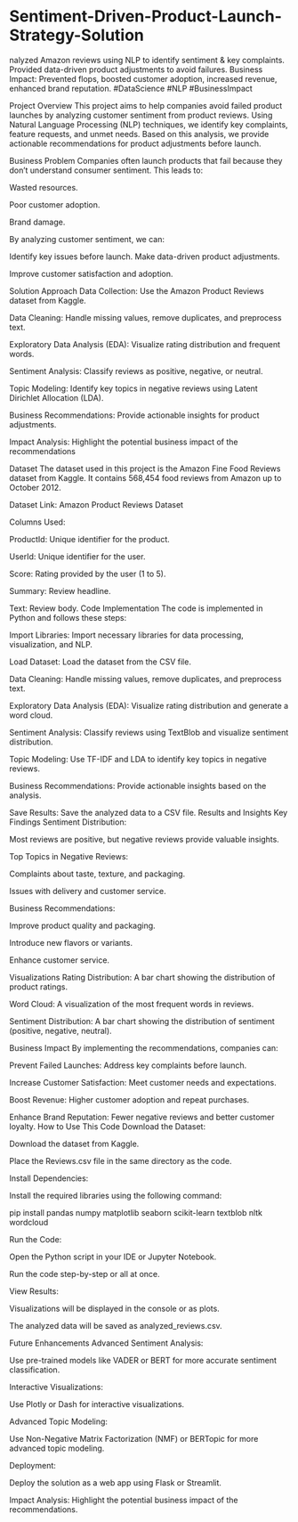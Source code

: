 # Sentiment-Driven-Product-Launch-Strategy-Solution
nalyzed Amazon reviews using NLP to identify sentiment &amp; key complaints. Provided data-driven product adjustments to avoid failures. Business Impact: Prevented flops, boosted customer adoption, increased revenue, enhanced brand reputation. #DataScience #NLP #BusinessImpact


Project Overview
This project aims to help companies avoid failed product launches by analyzing customer sentiment from product reviews. Using Natural Language Processing (NLP) techniques, we identify key complaints, feature requests, and unmet needs. Based on this analysis, we provide actionable recommendations for product adjustments before launch.

Business Problem
Companies often launch products that fail because they don’t understand consumer sentiment. This leads to:

Wasted resources.

Poor customer adoption.

Brand damage.

By analyzing customer sentiment, we can:

Identify key issues before launch.
Make data-driven product adjustments.

Improve customer satisfaction and adoption.

Solution Approach
Data Collection: Use the Amazon Product Reviews dataset from Kaggle.

Data Cleaning: Handle missing values, remove duplicates, and preprocess text.

Exploratory Data Analysis (EDA): Visualize rating distribution and frequent words.

Sentiment Analysis: Classify reviews as positive, negative, or neutral.

Topic Modeling: Identify key topics in negative reviews using Latent Dirichlet Allocation (LDA).

Business Recommendations: Provide actionable insights for product adjustments.

Impact Analysis: Highlight the potential business impact of the recommendations

Dataset
The dataset used in this project is the Amazon Fine Food Reviews dataset from Kaggle. It contains 568,454 food reviews from Amazon up to October 2012.

Dataset Link: Amazon Product Reviews Dataset

Columns Used:

ProductId: Unique identifier for the product.

UserId: Unique identifier for the user.

Score: Rating provided by the user (1 to 5).

Summary: Review headline.

Text: Review body.
Code Implementation
The code is implemented in Python and follows these steps:

Import Libraries: Import necessary libraries for data processing, visualization, and NLP.

Load Dataset: Load the dataset from the CSV file.

Data Cleaning: Handle missing values, remove duplicates, and preprocess text.

Exploratory Data Analysis (EDA): Visualize rating distribution and generate a word cloud.

Sentiment Analysis: Classify reviews using TextBlob and visualize sentiment distribution.

Topic Modeling: Use TF-IDF and LDA to identify key topics in negative reviews.

Business Recommendations: Provide actionable insights based on the analysis.

Save Results: Save the analyzed data to a CSV file.
Results and Insights
Key Findings
Sentiment Distribution:

Most reviews are positive, but negative reviews provide valuable insights.

Top Topics in Negative Reviews:

Complaints about taste, texture, and packaging.

Issues with delivery and customer service.

Business Recommendations:

Improve product quality and packaging.

Introduce new flavors or variants.

Enhance customer service.

Visualizations
Rating Distribution: A bar chart showing the distribution of product ratings.

Word Cloud: A visualization of the most frequent words in reviews.

Sentiment Distribution: A bar chart showing the distribution of sentiment (positive, negative, neutral).

Business Impact
By implementing the recommendations, companies can:

Prevent Failed Launches: Address key complaints before launch.

Increase Customer Satisfaction: Meet customer needs and expectations.

Boost Revenue: Higher customer adoption and repeat purchases.

Enhance Brand Reputation: Fewer negative reviews and better customer loyalty.
How to Use This Code
Download the Dataset:

Download the dataset from Kaggle.

Place the Reviews.csv file in the same directory as the code.

Install Dependencies:

Install the required libraries using the following command:

pip install pandas numpy matplotlib seaborn scikit-learn textblob nltk wordcloud


Run the Code:

Open the Python script in your IDE or Jupyter Notebook.

Run the code step-by-step or all at once.

View Results:

Visualizations will be displayed in the console or as plots.

The analyzed data will be saved as analyzed_reviews.csv.

Future Enhancements
Advanced Sentiment Analysis:

Use pre-trained models like VADER or BERT for more accurate sentiment classification.

Interactive Visualizations:

Use Plotly or Dash for interactive visualizations.

Advanced Topic Modeling:

Use Non-Negative Matrix Factorization (NMF) or BERTopic for more advanced topic modeling.

Deployment:

Deploy the solution as a web app using Flask or Streamlit.


Impact Analysis: Highlight the potential business impact of the recommendations.
